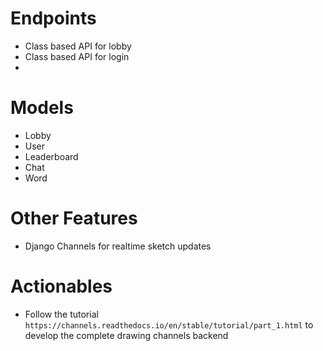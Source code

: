 # Endpoints
- Class based API for lobby
- Class based API for login
- 

# Models
- Lobby
- User
- Leaderboard
- Chat
- Word

# Other Features
- Django Channels for realtime sketch updates

# Actionables
- Follow the tutorial `https://channels.readthedocs.io/en/stable/tutorial/part_1.html` to develop the complete drawing channels backend
